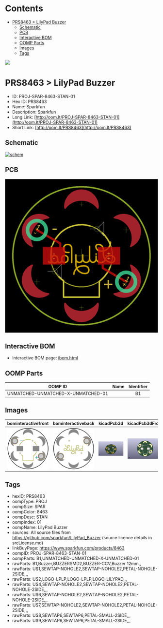 



Contents
========

* [PRS8463 > LilyPad Buzzer](#prs8463--lilypad-buzzer)
	* [Schematic](#schematic)
	* [PCB](#pcb)
	* [Interactive BOM](#interactive-bom)
	* [OOMP Parts](#oomp-parts)
	* [Images](#images)
	* [Tags](#tags)
  
![][im]
# PRS8463 > LilyPad Buzzer

- ID: PROJ-SPAR-8463-STAN-01
- Hex ID: PRS8463
- Name: Sparkfun
- Description: Sparkfun
- Long Link: [http://oom.lt/PROJ-SPAR-8463-STAN-01](http://oom.lt/PROJ-SPAR-8463-STAN-01)
- Short Link: [http://oom.lt/PRS8463](http://oom.lt/PRS8463)

## Schematic
  
[![schem](eagleSchemImage.png)](eagleSchemImage.png)
## PCB
  
[![pcb](eagleImage.png)](eagleImage.png)
## Interactive BOM

- Interactive BOM page: [ibom.html](https://htmlpreview.github.io/?https://github.com/oomlout/oomlout_OOMP_projects/blob/main/PROJ-SPAR-8463-STAN-01/kicad/bom/ibom.html)

## OOMP Parts
  

|OOMP ID|Name|Identifier|
| :---: | :---: | :---: |
|UNMATCHED-UNMATCHED-X-UNMATCHED-01||B1|

## Images
  
  

|bominteractivefront|bominteractiveback|kicadPcb3d|kicadPcb3dFront|kicadPcb3dBack|kicadSchem|eagleImage|eagleSchemImage|pcbdraw|pcbdrawback|
| :---: | :---: | :---: | :---: | :---: | :---: | :---: | :---: | :---: | :---: |
|[![bominteractivefront](bomFront_140.png)](bomFront.png)|[![bominteractiveback](bomBack_140.png)](bomBack.png)|[![kicadPcb3d](kicadPcb3d_140.png)](kicadPcb3d.png)|[![kicadPcb3dFront](kicadPcb3dFront_140.png)](kicadPcb3dFront.png)|[![kicadPcb3dBack](kicadPcb3dBack_140.png)](kicadPcb3dBack.png)|[![kicadSchem](kicadSchem_140.png)](kicadSchem.png)|[![eagleImage](eagleImage_140.png)](eagleImage.png)|[![eagleSchemImage](eagleSchemImage_140.png)](eagleSchemImage.png)|[![pcbdraw](pcbdraw_140.png)](pcbdraw.png)|[![pcbdrawback](pcbdrawBack_140.png)](pcbdrawBack.png)|

## Tags

- hexID: PRS8463
- oompType: PROJ
- oompSize: SPAR
- oompColor: 8463
- oompDesc: STAN
- oompIndex: 01
- oompName: LilyPad Buzzer
- sources: All source files from https://github.com/sparkfun/LilyPad_Buzzer (source licence details in srcLicense.md)
- linkBuyPage: https://www.sparkfun.com/products/8463
- oompID: PROJ-SPAR-8463-STAN-01
- oompParts: B1,UNMATCHED-UNMATCHED-X-UNMATCHED-01
- rawParts: B1,Buzzer,BUZZERSMD2,BUZZER-CCV,Buzzer 12mm,,
- rawParts: U$1,SEWTAP-NOHOLE2,SEWTAP-NOHOLE2,PETAL-NOHOLE-2SIDE,,,
- rawParts: U$2,LOGO-LPLP,LOGO-LPLP,LOGO-LILYPAD,,,
- rawParts: U$4,SEWTAP-NOHOLE2,SEWTAP-NOHOLE2,PETAL-NOHOLE-2SIDE,,,
- rawParts: U$6,SEWTAP-NOHOLE2,SEWTAP-NOHOLE2,PETAL-NOHOLE-2SIDE,,,
- rawParts: U$7,SEWTAP-NOHOLE2,SEWTAP-NOHOLE2,PETAL-NOHOLE-2SIDE,,,
- rawParts: U$8,SEWTAP6,SEWTAP6,PETAL-SMALL-2SIDE,,,
- rawParts: U$9,SEWTAP6,SEWTAP6,PETAL-SMALL-2SIDE,,,



[im]: kicadPcb3d_450.png
